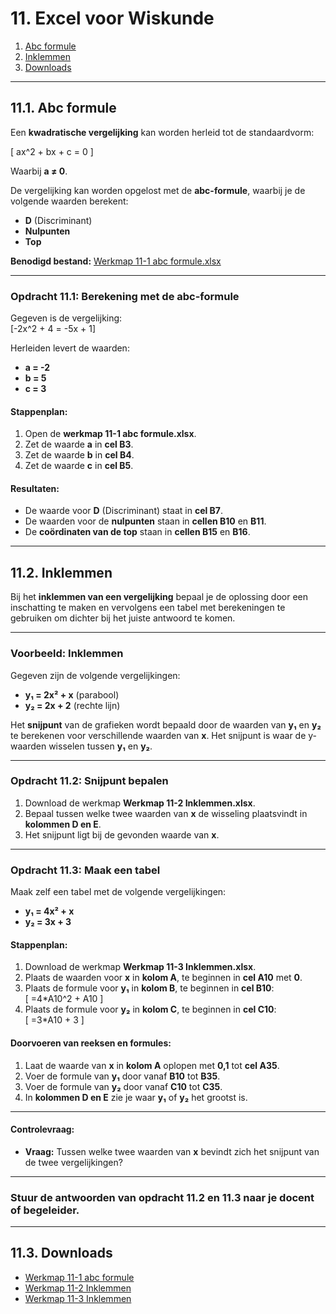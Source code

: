# 11. Excel voor Wiskunde

1. [Abc formule](#1-abc-formule)  
2. [Inklemmen](#2-inklemmen)  
3. [Downloads](#3-downloads)  

---

## 11.1. Abc formule

Een **kwadratische vergelijking** kan worden herleid tot de standaardvorm:

\[ ax^2 + bx + c = 0 \]  

Waarbij **a ≠ 0**.

De vergelijking kan worden opgelost met de **abc-formule**, waarbij je de volgende waarden berekent:

- **D** (Discriminant)  
- **Nulpunten**  
- **Top**  

**Benodigd bestand:** [Werkmap 11-1 abc formule.xlsx](https://www.eduvip.nl/cms/files/Werkmap-11-1-abc-formule.xlsx)

---

### Opdracht 11.1: Berekening met de abc-formule

Gegeven is de vergelijking:  
\[-2x^2 + 4 = -5x + 1\]  

Herleiden levert de waarden:  
- **a = -2**  
- **b = 5**  
- **c = 3**  

#### Stappenplan:

1. Open de **werkmap 11-1 abc formule.xlsx**.  
2. Zet de waarde **a** in **cel B3**.  
3. Zet de waarde **b** in **cel B4**.  
4. Zet de waarde **c** in **cel B5**.

#### Resultaten:

- De waarde voor **D** (Discriminant) staat in **cel B7**.  
- De waarden voor de **nulpunten** staan in **cellen B10** en **B11**.  
- De **coördinaten van de top** staan in **cellen B15** en **B16**.

---

## 11.2. Inklemmen

Bij het **inklemmen van een vergelijking** bepaal je de oplossing door een inschatting te maken en vervolgens een tabel met berekeningen te gebruiken om dichter bij het juiste antwoord te komen.

---

### Voorbeeld: Inklemmen

Gegeven zijn de volgende vergelijkingen:

- **y₁ = 2x² + x** (parabool)  
- **y₂ = 2x + 2** (rechte lijn)  

Het **snijpunt** van de grafieken wordt bepaald door de waarden van **y₁** en **y₂** te berekenen voor verschillende waarden van **x**. Het snijpunt is waar de y-waarden wisselen tussen **y₁** en **y₂**.

---

### Opdracht 11.2: Snijpunt bepalen

1. Download de werkmap **Werkmap 11-2 Inklemmen.xlsx**.  
2. Bepaal tussen welke twee waarden van **x** de wisseling plaatsvindt in **kolommen D en E**.  
3. Het snijpunt ligt bij de gevonden waarde van **x**.

---

### Opdracht 11.3: Maak een tabel

Maak zelf een tabel met de volgende vergelijkingen:

- **y₁ = 4x² + x**  
- **y₂ = 3x + 3**  

#### Stappenplan:

1. Download de werkmap **Werkmap 11-3 Inklemmen.xlsx**.  
2. Plaats de waarden voor **x** in **kolom A**, te beginnen in **cel A10** met **0**.  
3. Plaats de formule voor **y₁** in **kolom B**, te beginnen in **cel B10**:  
   \[ =4*A10^2 + A10 \]  
4. Plaats de formule voor **y₂** in **kolom C**, te beginnen in **cel C10**:  
   \[ =3*A10 + 3 \]

#### Doorvoeren van reeksen en formules:

1. Laat de waarde van **x** in **kolom A** oplopen met **0,1** tot **cel A35**.  
2. Voer de formule van **y₁** door vanaf **B10** tot **B35**.  
3. Voer de formule van **y₂** door vanaf **C10** tot **C35**.  
4. In **kolommen D en E** zie je waar **y₁** of **y₂** het grootst is.

---

#### Controlevraag:

- **Vraag:** Tussen welke twee waarden van **x** bevindt zich het snijpunt van de twee vergelijkingen?

---

### Stuur de antwoorden van opdracht 11.2 en 11.3 naar je docent of begeleider.

---

## 11.3. Downloads

- [Werkmap 11-1 abc formule](https://www.eduvip.nl/cms/files/Werkmap-11-1-abc-formule.xlsx)  
- [Werkmap 11-2 Inklemmen](https://www.eduvip.nl/cms/files/Werkmap-11-2-Inklemmen.xlsx)  
- [Werkmap 11-3 Inklemmen](https://www.eduvip.nl/cms/files/Werkmap-11-3-Inklemmen.xlsx)